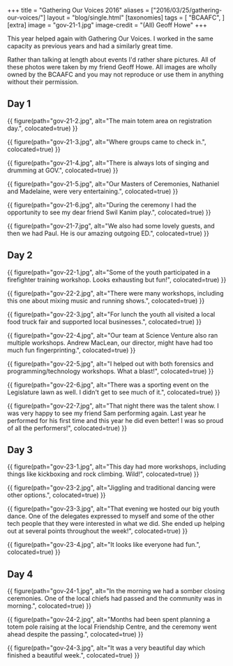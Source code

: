 +++
title = "Gathering Our Voices 2016"
aliases = ["2016/03/25/gathering-our-voices/"]
layout = "blog/single.html"
[taxonomies]
tags = [
  "BCAAFC",
]
[extra]
image = "gov-21-1.jpg"
image-credit = "(All) Geoff Howe"
+++

This year helped again with Gathering Our Voices. I worked in the same capacity as previous years and had a similarly great time.

Rather than talking at length about events I'd rather share pictures. All of these photos were taken by my friend Geoff Howe. All images are wholly owned by the BCAAFC and you may not reproduce or use them in anything without their permission.

<!-- more -->

## Day 1

{{ figure(path="gov-21-2.jpg", alt="The main totem area on registration day.", colocated=true) }}

{{ figure(path="gov-21-3.jpg", alt="Where groups came to check in.", colocated=true) }}

{{ figure(path="gov-21-4.jpg", alt="There is always lots of singing and drumming at GOV.", colocated=true) }}

{{ figure(path="gov-21-5.jpg", alt="Our Masters of Ceremonies, Nathaniel and Madelaine, were very entertaining.", colocated=true) }}

{{ figure(path="gov-21-6.jpg", alt="During the ceremony I had the opportunity to see my dear friend Swil Kanim play.", colocated=true) }}

{{ figure(path="gov-21-7.jpg", alt="We also had some lovely guests, and then we had Paul. He is our amazing outgoing ED.", colocated=true) }}

## Day 2

{{ figure(path="gov-22-1.jpg", alt="Some of the youth participated in a firefighter training workshop. Looks exhausting but fun!", colocated=true) }}

{{ figure(path="gov-22-2.jpg", alt="There were many workshops, including this one about mixing music and running shows.", colocated=true) }}

{{ figure(path="gov-22-3.jpg", alt="For lunch the youth all visited a local food truck fair and supported local businesses.", colocated=true) }}

{{ figure(path="gov-22-4.jpg", alt="Our team at Science Venture also ran multiple workshops. Andrew MacLean, our director, might have had too much fun fingerprinting.", colocated=true) }}

{{ figure(path="gov-22-5.jpg", alt="I helped out with both forensics and programming/technology workshops. What a blast!", colocated=true) }}

{{ figure(path="gov-22-6.jpg", alt="There was a sporting event on the Legislature lawn as well. I didn't get to see much of it.", colocated=true) }}

{{ figure(path="gov-22-7.jpg", alt="That night there was the talent show. I was very happy to see my friend Sam performing again. Last year he performed for his first time and this year he did even better! I was so proud of all the performers!", colocated=true) }}


## Day 3

{{ figure(path="gov-23-1.jpg", alt="This day had more workshops, including things like kickboxing and rock climbing. Wild!", colocated=true) }}

{{ figure(path="gov-23-2.jpg", alt="Jiggling and traditional dancing were other options.", colocated=true) }}

{{ figure(path="gov-23-3.jpg", alt="That evening we hosted our big youth dance. One of the delegates expressed to myself and some of the other tech people that they were interested in what we did. She ended up helping out at several points throughout the week!", colocated=true) }}

{{ figure(path="gov-23-4.jpg", alt="It looks like everyone had fun.", colocated=true) }}


## Day 4

{{ figure(path="gov-24-1.jpg", alt="In the morning we had a somber closing ceremonies. One of the local chiefs had passed and the community was in morning.", colocated=true) }}

{{ figure(path="gov-24-2.jpg", alt="Months had been spent planning a totem pole raising at the local Friendship Centre, and the ceremony went ahead despite the passing.", colocated=true) }}

{{ figure(path="gov-24-3.jpg", alt="It was a very beautiful day which finished a beautiful week.", colocated=true) }}
